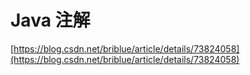# Java 注解

[https://blog.csdn.net/briblue/article/details/73824058](https://blog.csdn.net/briblue/article/details/73824058)

